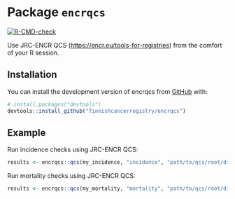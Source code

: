 
# Package `encrqcs`



<!-- generated by R package codedoc; do not modify! -->

<!-- badges: start -->

[![R-CMD-check](https://github.com/finnishcancerregistry/encrqcs/workflows/R-CMD-check/badge.svg)](https://github.com/finnishcancerregistry/encrqcs/actions)

<!-- badges: end -->

Use JRC-ENCR QCS (https://encr.eu/tools-for-registries) from the
comfort of your R session.

## Installation

You can install the development version of encrqcs from [GitHub](https://github.com/) with:

``` r
# install.packages("devtools")
devtools::install_github("finnishcancerregistry/encrqcs")
```

## Example

Run incidence checks using JRC-ENCR QCS:

``` r
results <- encrqcs::qcs(my_incidence, "incidence", "path/to/qcs/root/dir/")
```

Run mortality checks using JRC-ENCR QCS:

``` r
results <- encrqcs::qcs(my_mortality, "mortality", "path/to/qcs/root/dir/")
```



